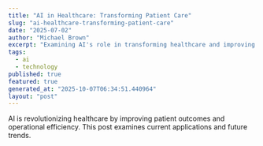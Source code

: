 ```yaml
---
title: "AI in Healthcare: Transforming Patient Care"
slug: "ai-healthcare-transforming-patient-care"
date: "2025-07-02"
author: "Michael Brown"
excerpt: "Examining AI's role in transforming healthcare and improving patient outcomes."
tags:
  - ai
  - technology
published: true
featured: true
generated_at: "2025-10-07T06:34:51.440964"
layout: "post"
---
```


AI is revolutionizing healthcare by improving patient outcomes and operational efficiency. This post examines current applications and future trends.